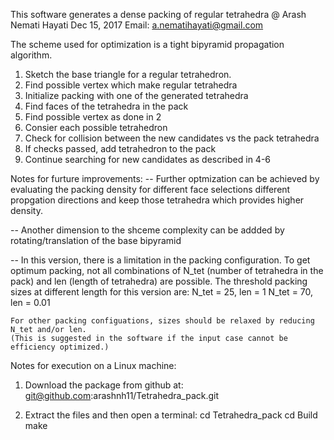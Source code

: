 This software generates a dense packing of regular tetrahedra
@ Arash Nemati Hayati
  Dec 15, 2017
  Email: a.nematihayati@gmail.com
  
The scheme used for optimization is a tight bipyramid propagation algorithm.

1) Sketch the base triangle for a regular tetrahedron. 
2) Find possible vertex which make regular tetrahedra
3) Initialize packing with one of the generated tetrahedra
4) Find faces of the tetrahedra in the pack
5) Find possible vertex as done in 2
6) Consier each possible tetrahedron
7) Check for collision between the new candidates vs the pack tetrahedra
8) If checks passed, add tetrahedron to the pack
9) Continue searching for new candidates as described in 4-6

Notes for furture improvements:
-- Further optmization can be achieved by evaluating the 
	packing density for different face selections different 
	propgation directions and keep those tetrahedra which provides higher density.

-- Another dimension to the shceme complexity can be addded
    by rotating/translation of the base bipyramid

-- In this version, there is a limitation in the packing
	configuration. To get optimum packing, not all combinations
	of N_tet (number of tetrahedra in the pack) and len (length of tetrahedra)
	are possible. The threshold packing sizes at different length for this version are:
	 N_tet = 25, len = 1 
	 N_tet = 70, len = 0.01
	
	For other packing configuations, sizes should be relaxed by reducing N_tet and/or len.
	(This is suggested in the software if the input case cannot be efficiency optimized.)

Notes for execution on a Linux machine:

1) Download the package from github at:
git@github.com:arashnh11/Tetrahedra_pack.git

2) Extract the files and then open a terminal:
cd Tetrahedra_pack
cd Build
make


